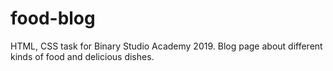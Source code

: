 # food-blog
HTML, CSS task for Binary Studio Academy 2019. Blog page about different kinds of food and delicious dishes.
